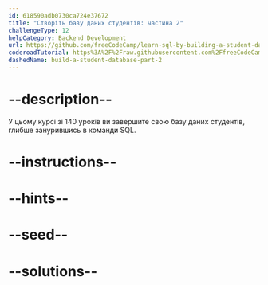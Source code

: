 ```yaml
---
id: 618590adb0730ca724e37672
title: "Створіть базу даних студентів: частина 2"
challengeType: 12
helpCategory: Backend Development
url: https://github.com/freeCodeCamp/learn-sql-by-building-a-student-database-part-2
coderoadTutorial: https%3A%2F%2Fraw.githubusercontent.com%2FfreeCodeCamp%2Flearn-sql-by-building-a-student-database-part-2%2Fmain%2Ftutorial.json
dashedName: build-a-student-database-part-2
---
```


# --description--

У цьому курсі зі 140 уроків ви завершите свою базу даних студентів, глибше занурившись в команди SQL.

# --instructions--

# --hints--

# --seed--

# --solutions--
